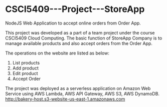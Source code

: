 # CSCI5409---Project---StoreApp
NodeJS Web Application to accept online orders from Order App.

This project was developed as a part of a team project under the course CSCI5409 Cloud Computing.
The basic function of StoreApp Company is to manage available products and also accept orders from the Order App. 

The operations on the website are listed as below:
1. List products
2. Add product
3. Edit product
4. Accept Order

The project was deployed as a serverless application on Amazon Web Service using AWS Lambda, AWS API Gateway, AWS S3, AWS DynamoDB.
http://bakery-host.s3-website-us-east-1.amazonaws.com
